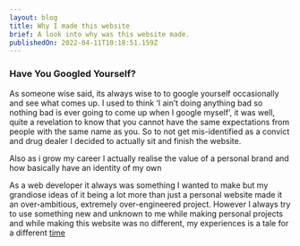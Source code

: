 ```yaml
---
layout: blog
title: Why I made this website
brief: A look into why was this website made.
publishedOn: 2022-04-11T10:18:51.159Z
---
```


### Have You Googled Yourself?

As someone wise said, its always wise to to google yourself occasionally and see what comes up. I used to think ‘I ain’t doing anything bad so nothing bad is ever going to come up when I google myself’, it was well, quite a revelation to know that you cannot have the same expectations from people with the same name as you. So to not get mis-identified as a convict and drug dealer I decided to actually sit and finish the website.

Also as i grow my career I actually realise the value of a personal brand and how basically have an identity of my own

As a web developer it always was something I wanted to make but my grandiose ideas of it being a lot more than just a personal website made it an over-ambitious, extremely over-engineered project. However I always try to use something new and unknown to me while making personal projects and while making this website was no different, my experiences is a tale for a different [time](/blogs/making-my-website)

